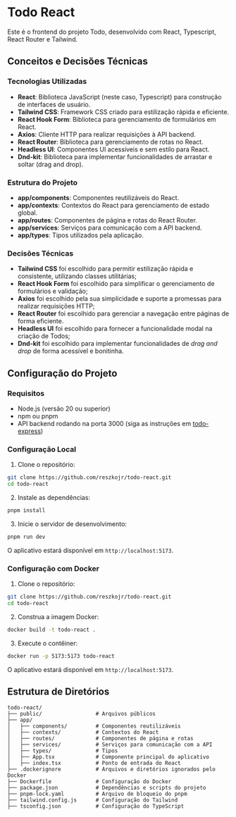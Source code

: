 
# Todo React

Este é o frontend do projeto Todo, desenvolvido com React, Typescript, React Router e Tailwind.

## Conceitos e Decisões Técnicas

### Tecnologias Utilizadas

- **React**: Biblioteca JavaScript (neste caso, Typescript) para construção de interfaces de usuário.
- **Tailwind CSS**: Framework CSS criado para estilização rápida e eficiente.
- **React Hook Form**: Biblioteca para gerenciamento de formulários em React.
- **Axios**: Cliente HTTP para realizar requisições à API backend.
- **React Router**: Biblioteca para gerenciamento de rotas no React.
- **Headless UI**: Componentes UI acessíveis e sem estilo para React.
- **Dnd-kit**: Biblioteca para implementar funcionalidades de arrastar e soltar (drag and drop).

### Estrutura do Projeto

- **app/components**: Componentes reutilizáveis do React.
- **app/contexts**: Contextos do React para gerenciamento de estado global.
- **app/routes**: Componentes de página e rotas do React Router.
- **app/services**: Serviços para comunicação com a API backend.
- **app/types**: Tipos utilizados pela aplicação.

### Decisões Técnicas

- **Tailwind CSS** foi escolhido para permitir estilização rápida e consistente, utilizando classes utilitárias;
- **React Hook Form** foi escolhido para simplificar o gerenciamento de formulários e validação;
- **Axios** foi escolhido pela sua simplicidade e suporte a promessas para realizar requisições HTTP;
- **React Router** foi escolhido para gerenciar a navegação entre páginas de forma eficiente.
- **Headless UI** foi escolhido para fornecer a funcionalidade modal na criação de Todos;
- **Dnd-kit** foi escolhido para implementar funcionalidades de *drag and drop* de forma acessível e bonitinha.

## Configuração do Projeto

### Requisitos

- Node.js (versão 20 ou superior)
- npm ou pnpm
- API backend rodando na porta 3000 (siga as instruções em [todo-express](https://github.com/reszkojr/todo-express?tab=readme-ov-file#configura%C3%A7%C3%A3o-do-projeto))

### Configuração Local

1. Clone o repositório:

```bash
git clone https://github.com/reszkojr/todo-react.git
cd todo-react
```

2. Instale as dependências:

```bash
pnpm install
```

3. Inicie o servidor de desenvolvimento:

```bash
pnpm run dev
```

O aplicativo estará disponível em `http://localhost:5173`.

### Configuração com Docker

1. Clone o repositório:

```bash
git clone https://github.com/reszkojr/todo-react.git
cd todo-react
```

2. Construa a imagem Docker:

```bash
docker build -t todo-react .
```

3. Execute o contêiner:

```bash
docker run -p 5173:5173 todo-react
```

O aplicativo estará disponível em `http://localhost:5173`.

## Estrutura de Diretórios

```plaintext
todo-react/
├── public/                 # Arquivos públicos
├── app/
│   ├── components/         # Componentes reutilizáveis
│   ├── contexts/           # Contextos do React
│   ├── routes/             # Componentes de página e rotas
│   ├── services/           # Serviços para comunicação com a API
│   ├── types/              # Tipos
│   ├── App.tsx             # Componente principal do aplicativo
│   ├── index.tsx           # Ponto de entrada do React
├── .dockerignore           # Arquivos e diretórios ignorados pelo Docker
├── Dockerfile              # Configuração do Docker
├── package.json            # Dependências e scripts do projeto
├── pnpm-lock.yaml          # Arquivo de bloqueio do pnpm
├── tailwind.config.js      # Configuração do Tailwind
├── tsconfig.json           # Configuração do TypeScript
```